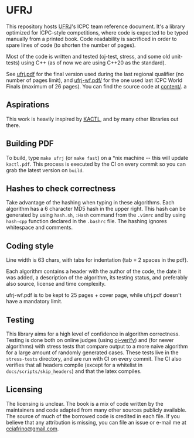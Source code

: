 # UFRJ

This repository hosts [UFRJ](https://en.wikipedia.org/wiki/Federal_University_of_Rio_de_Janeiro)'s ICPC team reference document.
It's a library optimized for ICPC-style competitions, where code is
expected to be typed manually from a printed book. Code readability is sacrificed in
order to spare lines of code (to shorten the number of pages).

Most of the code is written and tested (oj-test, stress, and some old unit-tests) 
using C++ (as of now we are using C++20 as the standard).

See [ufrj.pdf](https://github.com/cciafrino/icpc-book/tree/main/ufrj.pdf) for the final version used during the last regional qualifier (no number of pages limit),
and [ufrj-wf.pdf/](https://github.com/cciafrino/icpc-book/tree/main/ufrj-wf.pdf) for the one used last ICPC World Finals (maximum of 26 pages).
You can find the source code at [content/](https://github.com/cciafrino/icpc-book/tree/main/content).
a
## Aspirations

This work is heavily inspired by [KACTL](https://github.com/kth-competitive-programming/kactl), and by many other libraries out there.


## Building PDF

To build, type `make ufrj` (or `make fast`) on a \*nix machine -- this will update `kactl.pdf`. This process is executed by the CI on every commit so you can grab the latest version on `build`.

## Hashes to check correctness

Take advantage of the hashing when typing in these algorithms. Each
algorithm has a 6 character MD5 hash in the upper right. This hash can be
generated by using `hash.sh`, `:Hash` command from the `.vimrc` and by using `hash-cpp` function declared in the `.bashrc` file. The
hashing ignores whitespace and comments.

## Coding style

Line width is 63 chars, with tabs for indentation (tab = 2 spaces in the pdf).

Each algorithm contains a header with the author of the code, the date it
was added, a description of the algorithm, its testing status, and preferably also
source, license and time complexity.

ufrj-wf.pdf is to be kept to 25 pages + cover page, while ufrj.pdf doesn't have a mandatory limit.

## Testing

This library aims for a high level of confidence in algorithm correctness.
Testing is done both on online judges (using [oj-verify](https://github.com/online-judge-tools/verification-helper)) and (for newer algorithms) with stress tests
that compare output to a more naive algorithm for a large amount of randomly generated cases.
These tests live in the `stress-tests` directory, and are run with CI on every commit. The CI also verifies that all headers compile (except for a whitelist in `docs/scripts/skip_headers`) and that the latex compiles.

## Licensing

The licensing is unclear. The book is a mix of code written by the maintainers and
code adapted from many other sources publicly available. The source of much of the borrowed code is credited in each file. If you believe that any attribution is missing, you can file an issue or e-mail me at [cciafrino@gmail.com](mailto:cciafrino@gmail.com?subject=[Github]%20ICPC-book%20source%20credits).
